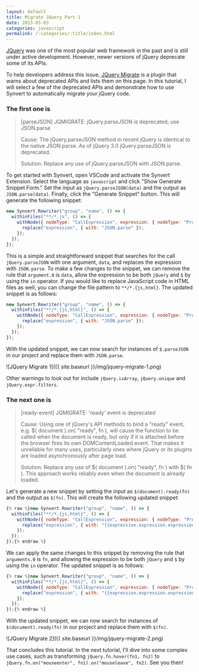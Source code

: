 ```yaml
---
layout: default
title: Migrate JQuery Part 1
date: 2023-03-03
categories: javascript
permalink: /:categories/:title/index.html
---
```


[JQuery](https://github.com/jquery/jquery) was one of the most popular web framework in the past and is still under active development. However, newer versions of jQuery deprecate some of its APIs.

To help developers address this issue, [JQuery Migrate](https://github.com/jquery/jquery-migrate) is a plugin that warns about deprecated APIs and lists them on this page. In this tutorial, I will select a few of the deprecated APIs and demonstrate how to use Synvert to automatically migrate your jQuery code.

### The first one is

> [parseJSON] JQMIGRATE: jQuery.parseJSON is deprecated; use JSON.parse
>
> Cause: The jQuery.parseJSON method in recent jQuery is identical to the native JSON.parse. As of jQuery 3.0 jQuery.parseJSON is deprecated.
>
> Solution: Replace any use of jQuery.parseJSON with JSON.parse.

To get started with Synvert, open VSCode and activate the Synvert Extension. Select the language as `javascript` and click "Show Generate Snippet Form." Set the input as `jQuery.parseJSON(data)` and the output as `JSON.parse(data)`. Finally, click the "Generate Snippet" button. This will generate the following snippet:

```javascript
new Synvert.Rewriter("group", "name", () => {
  withinFiles("**/*.js", () => {
    withNode({ nodeType: "CallExpression", expression: { nodeType: "PropertyAccessExpression", expression: "jQuery", name: "parseJSON" }, arguments: { 0: "data", length: 1 } }, () => {
      replace("expression", { with: "JSON.parse" });
    });
  });
});
```

This is a simple and straightforward snippet that searches for the call `jQuery.parseJSON` with one argument, `data`, and replaces the expression with `JSON.parse`. To make a few changes to the snippet, we can remove the rule that `argument.0` is `data`, allow the expression to be both `jQuery` and `$` by using the `in` operator. If you would like to replace JavaScript code in HTML files as well, you can change the file pattern to `**/*.{js,html}`. The updated snippet is as follows:

```javascript
new Synvert.Rewriter("group", "name", () => {
  withinFiles("**/*.{js,html}", () => {
    withNode({ nodeType: "CallExpression", expression: { nodeType: "PropertyAccessExpression", expression: { in: ["$", "jQuery"] }, name: "parseJSON" }, arguments: {  length: 1 } }, () => {
      replace("expression", { with: "JSON.parse" });
    });
  });
});
```

With the updated snippet, we can now search for instances of `$.parseJSON` in our project and replace them with `JSON.parse`.

![JQuery Migrate 1]({{ site.baseurl }}/img/jquery-migrate-1.png)

Other warnings to look out for include `jQuery.isArray`, `jQuery.unique` and `jQuery.expr.filters`.

### The next one is

> [ready-event] JQMIGRATE: 'ready' event is deprecated
>
> Cause: Using one of jQuery's API methods to bind a "ready" event, e.g. $( document ).on( "ready", fn ), will cause the function to be called when the document is ready, but only if it is attached before the browser fires its own DOMContentLoaded event. That makes it unreliable for many uses, particularly ones where jQuery or its plugins are loaded asynchronously after page load.
>
> Solution: Replace any use of $( document ).on( "ready", fn ) with $( fn ). This approach works reliably even when the document is already loaded.

Let's generate a new snippet by setting the input as `$(document).ready(fn)` and the output as `$(fn)`. This will create the following updated snippet:

```javascript
{% raw %}new Synvert.Rewriter("group", "name", () => {
  withinFiles("**/*.{js,html}", () => {
    withNode({ nodeType: "CallExpression", expression: { nodeType: "PropertyAccessExpression", expression: { nodeType: "CallExpression", expression: "$", arguments: { 0: "document", length: 1 } }, name: "ready" }, arguments: { 0: "fn", length: 1 } }, () => {
      replace("expression", { with: "{{expression.expression.expression}}" });
    });
  });
});{% endraw %}
```

We can apply the same changes to this snippet by removing the rule that `arguments.0` is `fn`, and allowing the expression to be both `jQuery` and `$` by using the `in` operator. The updated snippet is as follows:

```javascript
{% raw %}new Synvert.Rewriter("group", "name", () => {
  withinFiles("**/*.{js,html}", () => {
    withNode({ nodeType: "CallExpression", expression: { nodeType: "PropertyAccessExpression", expression: { nodeType: "CallExpression", expression: { in: ["$", "jQuery"] }, arguments: { 0: "document", length: 1 } }, name: "ready" }, arguments: { length: 1 } }, () => {
      replace("expression", { with: "{{expression.expression.expression}}" });
    });
  });
});{% endraw %}
```

With the updated snippet, we can now search for instances of `$(document).ready(fn)` in our project and replace them with `$(fn)`.

![JQuery Migrate 2]({{ site.baseurl }}/img/jquery-migrate-2.png)

That concludes this tutorial. In the next tutorial, I'll dive into some complex use cases, such as transforming `jQuery.fn.hover(fn1, fn2)` to `jQuery.fn.on("mouseenter", fn1).on("mouseleave", fn2)`. See you then!
